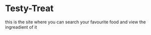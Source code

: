 # Testy-Treat
this is the site where you can search your favourite food and view the ingreadient of it

